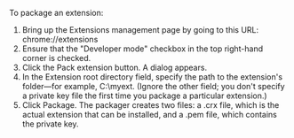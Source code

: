 To package an extension:

1. Bring up the Extensions management page by going to this URL:
   chrome://extensions
2. Ensure that the "Developer mode" checkbox in the top right-hand corner is checked.
3. Click the Pack extension button. A dialog appears.
4. In the Extension root directory field, specify the path to the extension's folder—for example,
   C:\myext. (Ignore the other field; you don't specify a private key file the first time you package a
   particular extension.)
5. Click Package. The packager creates two files: a .crx file, which is the actual extension that
   can be installed, and a .pem file, which contains the private key.